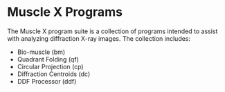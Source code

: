 Muscle X Programs
==============

The Muscle X program suite is a collection of programs intended to assist with analyzing diffraction X-ray images. The collection includes:

- Bio-muscle (bm)
- Quadrant Folding (qf)
- Circular Projection (cp)
- Diffraction Centroids (dc)
- DDF Processor (ddf)